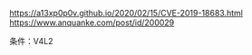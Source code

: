 https://a13xp0p0v.github.io/2020/02/15/CVE-2019-18683.html
https://www.anquanke.com/post/id/200029

条件：V4L2